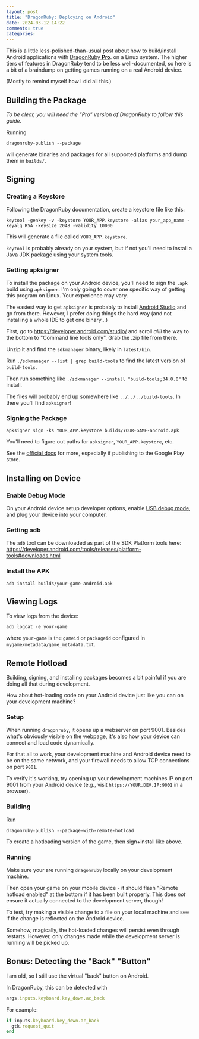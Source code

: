 ```yaml
---
layout: post
title: "DragonRuby: Deploying on Android"
date: 2024-03-12 14:22
comments: true
categories: 
---
```


This is a little less-polished-than-usual post about how to build/install Android applications with [DragonRuby **Pro**](https://dragonruby.org/toolkit/game). on a Linux system. The higher tiers of features in DragonRuby tend to be less well-documented, so here is a bit of a braindump on getting games running on a real Android device.

(Mostly to remind myself how I did all this.)

## Building the Package

_To be clear, you will need the "Pro" version of DragonRuby to follow this guide._

Running

```
dragonruby-publish --package
```

will generate binaries and packages for all supported platforms and dump them in `builds/`.

## Signing

### Creating a Keystore

Following the DragonRuby documentation, create a keystore file like this:

```
keytool -genkey -v -keystore YOUR_APP.keystore -alias your_app_name -keyalg RSA -keysize 2048 -validity 10000
```

This will generate a file called `YOUR_APP.keystore`.

`keytool` is probably already on your system, but if not you'll need to install a Java JDK package using your system tools.

### Getting apksigner

To install the package on your Android device, you'll need to sign the `.apk` build using `apksigner`. I'm only going to cover one specific way of getting this program on Linux. Your experience may vary.

The easiest way to get `apksigner` is probably to install [Android Studio](https://developer.android.com/studio/) and go from there. However, I prefer doing things the hard way (and not installing a whole IDE to get one binary...)

First, go to https://developer.android.com/studio/ and scroll _allll_ the way to the bottom to "Command line tools only". Grab the .zip file from there.

Unzip it and find the `sdkmanager` binary, likely in `latest/bin`.

Run `./sdkmanager --list | grep build-tools` to find the latest version of `build-tools`.

Then run something like `./sdkmanager --install "build-tools;34.0.0"` to install.

The files will probably end up somewhere like `../../../build-tools`. In there you'll find `apksigner`!

### Signing the Package

```
apksigner sign -ks YOUR_APP.keystore builds/YOUR-GAME-android.apk
```

You'll need to figure out paths for `apksigner`, `YOUR_APP.keystore`, etc.

See the [official docs](https://docs.dragonruby.org/#/guides/deploying-to-mobile?id=deploying-to-android) for more, especially if publishing to the Google Play store.

## Installing on Device

### Enable Debug Mode

On your Android device setup developer options, enable [USB debug mode](https://developer.android.com/studio/debug/dev-options), and plug your device into your computer.

### Getting adb

The `adb` tool can be downloaded as part of the SDK Platform tools here: https://developer.android.com/tools/releases/platform-tools#downloads.html

### Install the APK

```
adb install builds/your-game-android.apk
```

## Viewing Logs

To view logs from the device:

```
adb logcat -e your-game
```

where `your-game` is the `gameid` or `packageid` configured in `mygame/metadata/game_metadata.txt`.

## Remote Hotload

Building, signing, and installing packages becomes a bit painful if you are doing all that during development.

How about hot-loading code on your Android device just like you can on your development machine?

### Setup

When running `dragonruby`, it opens up a webserver on port 9001. Besides what's obviously visible on the webpage, it's also how your device can connect and load code dynamically.

For that all to work, your development machine and Android device need to be on the same network, and your firewall needs to allow TCP connections on port `9001`.

To verify it's working, try opening up your development machines IP on port 9001 from your Android device (e.g., visit `https://YOUR.DEV.IP:9001` in a browser).

### Building

Run

```
dragonruby-publish --package-with-remote-hotload
```

To create a hotloading version of the game, then sign+install like above.

### Running

Make sure your are running `dragonruby` locally on your development machine.

Then open your game on your mobile device - it should flash "Remote hotload enabled" at the bottom if it has been built properly. This does _not_ ensure it actually connected to the development server, though!

To test, try making a visible change to a file on your local machine and see if the change is reflected on the Android device.

Somehow, magically, the hot-loaded changes will persist even through restarts. However, only changes made while the development server is running will be picked up.

## Bonus: Detecting the "Back" "Button"

I am old, so I still use the virtual "back" button on Android.

In DragonRuby, this can be detected with

```ruby
args.inputs.keyboard.key_down.ac_back
```

For example:

```ruby
if inputs.keyboard.key_down.ac_back
  gtk.request_quit
end
```
